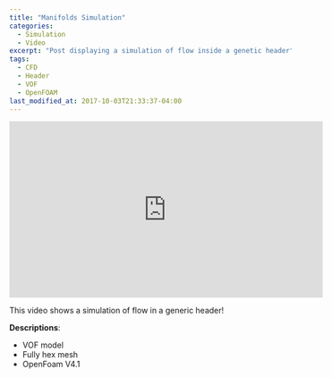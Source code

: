 ```yaml
---
title: "Manifolds Simulation"
categories:
  - Simulation
  - Video
excerpt: "Post displaying a simulation of flow inside a genetic header"
tags:
  - CFD
  - Header
  - VOF
  - OpenFOAM
last_modified_at: 2017-10-03T21:33:37-04:00
---
```


<div class="embed-responsive embed-responsive-16by9">
  <iframe width="560" height="315" src="https://www.youtube.com/embed/fnspYv3ByIY" frameborder="0" allowfullscreen></iframe>
</div>

 This video shows a simulation of flow in a generic header!

 **Descriptions**:
* VOF model
* Fully hex mesh
* OpenFoam V4.1


